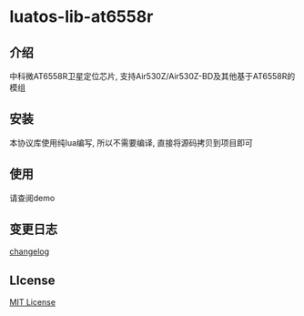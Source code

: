 # luatos-lib-at6558r

## 介绍

中科微AT6558R卫星定位芯片, 支持Air530Z/Air530Z-BD及其他基于AT6558R的模组

## 安装

本协议库使用纯lua编写, 所以不需要编译, 直接将源码拷贝到项目即可

## 使用

请查阅demo

## 变更日志

[changelog](changelog.md)

## LIcense

[MIT License](https://opensource.org/licenses/MIT)
